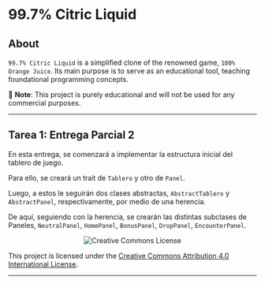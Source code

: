 # 99.7% Citric Liquid

## About

`99.7% Citric Liquid` is a simplified clone of the renowned game, `100% Orange Juice`. Its main
purpose is to serve as an educational tool, teaching foundational programming concepts.

📢 **Note**: This project is purely educational and will not be used for any commercial purposes.

---

## Tarea 1: Entrega Parcial 2

En esta entrega, se comenzará a implementar la estructura inicial del tablero de juego.

Para ello, se creará un trait de `Tablero` y otro de `Panel`.

Luego, a estos le seguirán dos clases abstractas, `AbstractTablero` y `AbstractPanel`, 
respectivamente, por medio de una herencia.

De aquí, seguiendo con la herencia, se crearán las distintas subclases de Paneles, `NeutralPanel`,
`HomePanel`, `BonusPanel`, `DropPanel`, `EncounterPanel`.


<div style="text-align:center;">
    <img src="https://i.creativecommons.org/l/by/4.0/88x31.png" alt="Creative Commons License">
</div>

This project is licensed under the [Creative Commons Attribution 4.0 International License](http://creativecommons.org/licenses/by/4.0/).

---
